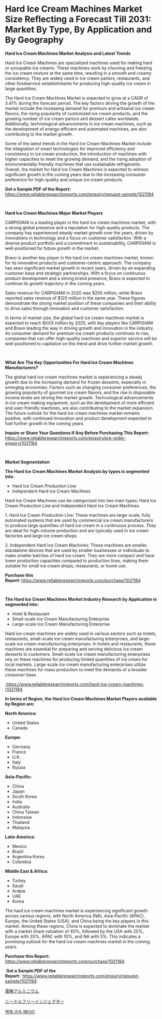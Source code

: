 <p><h1>Hard Ice Cream Machines Market Size Reflecting a Forecast Till 2031: Market By Type, By Application and By Geography</h1></p><p><strong>Hard Ice Cream Machines Market Analysis and Latest Trends</strong></p>
<p><p>Hard Ice Cream Machines are specialized machines used for making hard or scoopable ice creams. These machines work by churning and freezing the ice cream mixture at the same time, resulting in a smooth and creamy consistency. They are widely used in ice cream parlors, restaurants, and other foodservice establishments for producing high-quality ice cream in large quantities.</p><p>The Hard Ice Cream Machines Market is expected to grow at a CAGR of 3.41% during the forecast period. The key factors driving the growth of the market include the increasing demand for premium and artisanal ice cream flavors, the rising popularity of customized ice cream products, and the growing number of ice cream parlors and dessert cafes worldwide. Additionally, technological advancements in ice cream machines, such as the development of energy-efficient and automated machines, are also contributing to the market growth.</p><p>Some of the latest trends in the Hard Ice Cream Machines Market include the integration of smart technologies for improved efficiency and consistency in ice cream production, the introduction of machines with higher capacities to meet the growing demand, and the rising adoption of environmentally-friendly machines that use sustainable refrigerants. Overall, the market for Hard Ice Cream Machines is expected to witness significant growth in the coming years due to the increasing consumer preference for high-quality and unique ice cream products.</p></p>
<p><strong>Get a Sample PDF of the Report:&nbsp;</strong> <a href="https://www.reliableresearchreports.com/enquiry/request-sample/1021184">https://www.reliableresearchreports.com/enquiry/request-sample/1021184</a></p>
<p>&nbsp;</p>
<p><strong>Hard Ice Cream Machines Major Market Players</strong></p>
<p><p>CARPIGIANI is a leading player in the hard ice cream machines market, with a strong global presence and a reputation for high-quality products. The company has experienced steady market growth over the years, driven by innovations in technology and a focus on customer satisfaction. With a diverse product portfolio and a commitment to sustainability, CARPIGIANI is well-positioned for future growth in the market.</p><p>Bravo is another key player in the hard ice cream machines market, known for its innovative products and customer-centric approach. The company has seen significant market growth in recent years, driven by an expanding customer base and strategic partnerships. With a focus on continuous product development and a strong brand presence, Bravo is expected to continue its growth trajectory in the coming years.</p><p>Sales revenue for CARPIGIANI in 2020 was $250 million, while Bravo reported sales revenue of $120 million in the same year. These figures demonstrate the strong market position of these companies and their ability to drive sales through innovation and customer satisfaction.</p><p>In terms of market size, the global hard ice cream machines market is expected to reach $XXX million by 2025, with key players like CARPIGIANI and Bravo leading the way in driving growth and innovation in the industry. As consumer demand for premium ice cream products continues to rise, companies that can offer high-quality machines and superior service will be well-positioned to capitalize on this trend and drive further market growth.</p></p>
<p>&nbsp;</p>
<p><strong>What Are The Key Opportunities For Hard Ice Cream Machines Manufacturers?</strong></p>
<p><p>The global hard ice cream machines market is experiencing a steady growth due to the increasing demand for frozen desserts, especially in emerging economies. Factors such as changing consumer preferences, the growing popularity of gourmet ice cream flavors, and the rise in disposable income levels are driving the market growth. Technological advancements in ice cream making equipment, such as the development of more efficient and user-friendly machines, are also contributing to the market expansion. The future outlook for the hard ice cream machines market remains positive, with continued innovation and product development expected to fuel further growth in the coming years.</p></p>
<p><strong>Inquire or Share Your Questions If Any Before Purchasing This Report:</strong> <a href="https://www.reliableresearchreports.com/enquiry/pre-order-enquiry/1021184">https://www.reliableresearchreports.com/enquiry/pre-order-enquiry/1021184</a></p>
<p>&nbsp;</p>
<p><strong>Market Segmentation</strong></p>
<p><strong>The Hard Ice Cream Machines Market Analysis by types is segmented into:</strong></p>
<p><ul><li>Hard Ice Cream Production Line</li><li>Independent Hard Ice Cream Machines</li></ul></p>
<p><p>Hard Ice Cream Machines can be categorized into two main types: Hard Ice Cream Production Line and Independent Hard Ice Cream Machines. </p><p>1. Hard Ice Cream Production Line: These machines are large-scale, fully automated systems that are used by commercial ice cream manufacturers to produce large quantities of hard ice cream in a continuous process. They are ideal for high-volume production and are typically used in ice cream factories and large ice cream shops.</p><p>2. Independent Hard Ice Cream Machines: These machines are smaller, standalone devices that are used by smaller businesses or individuals to make smaller batches of hard ice cream. They are more compact and have lower production capacities compared to production lines, making them suitable for small ice cream shops, restaurants, or home use.</p></p>
<p><strong>Purchase this Report:&nbsp;</strong><a href="https://www.reliableresearchreports.com/purchase/1021184">https://www.reliableresearchreports.com/purchase/1021184</a></p>
<p>&nbsp;</p>
<p><strong>The Hard Ice Cream Machines Market Industry Research by Application is segmented into:</strong></p>
<p><ul><li>Hotel & Restaurant</li><li>Small-scale Ice Cream Manufacturing Enterprise</li><li>Large-scale Ice Cream Manufacturing Enterprise</li></ul></p>
<p><p>Hard ice cream machines are widely used in various sectors such as hotels, restaurants, small-scale ice cream manufacturing enterprises, and large-scale ice cream manufacturing enterprises. In hotels and restaurants, these machines are essential for preparing and serving delicious ice cream desserts to customers. Small-scale ice cream manufacturing enterprises rely on these machines for producing limited quantities of ice cream for local markets. Large-scale ice cream manufacturing enterprises utilize these machines for mass production to meet the demands of a broader consumer base.</p></p>
<p><a href="https://www.reliableresearchreports.com/hard-ice-cream-machines-r1021184">&nbsp;https://www.reliableresearchreports.com/hard-ice-cream-machines-r1021184</a></p>
<p><strong>In terms of Region, the Hard Ice Cream Machines Market Players available by Region are:</strong></p>
<p>
    <p> <strong> North America: </strong>
        <ul>
            <li>United States</li>
            <li>Canada</li>
        </ul>
        </p> 
    <p> <strong> Europe: </strong>
        <ul>
            <li>Germany</li>
            <li>France</li>
            <li>U.K.</li>
            <li>Italy</li>
            <li>Russia</li>
        </ul>
        </p> 
    <p> <strong> Asia-Pacific: </strong>
        <ul>
            <li>China</li>
            <li>Japan</li>
            <li>South Korea</li>
            <li>India</li>
            <li>Australia</li>
            <li>China Taiwan</li>
            <li>Indonesia</li>
            <li>Thailand</li>
            <li>Malaysia</li>
        </ul>
        </p> 
    <p> <strong> Latin America: </strong>
        <ul>
            <li>Mexico</li>
            <li>Brazil</li>
            <li>Argentina Korea</li>
            <li>Colombia</li>
        </ul>
        </p> 
    <p> <strong> Middle East & Africa: </strong>
        <ul>
            <li>Turkey</li>
            <li>Saudi</li>
            <li>Arabia</li>
            <li>UAE</li>
            <li>Korea</li>
        </ul>
    </p>
    </p>
<p><p>The hard ice cream machines market is experiencing significant growth across various regions, with North America (NA), Asia-Pacific (APAC), Europe, the United States (USA), and China being the key players in this market. Among these regions, China is expected to dominate the market with a market share valuation of 40%, followed by the USA with 25%, Europe with 20%, APAC with 10%, and NA with 5%. This indicates a promising outlook for the hard ice cream machines market in the coming years.</p></p>
<p><strong>Purchase this Report: </strong><a href="https://www.reliableresearchreports.com/purchase/1021184">https://www.reliableresearchreports.com/purchase/1021184</a></p>
<p>&nbsp;<strong>Get a Sample PDF of the Report:&nbsp;&nbsp;</strong><a href="https://www.reliableresearchreports.com/enquiry/request-sample/1021184">https://www.reliableresearchreports.com/enquiry/request-sample/1021184</a></p>
<p><strong></strong></p>
<p><p><a href="https://github.com/Calvi3ynJerde867/Market-Research-Report-List-1/blob/main/820172021188.md">電解アルミニウム</a></p><p><a href="https://github.com/JacksonWiza1924/Market-Research-Report-List-1/blob/main/249499121189.md">ニードルフリーインジェクター</a></p><p><a href="https://github.com/RichardLueilwitz787/Market-Research-Report-List-1/blob/main/330841219740.md">액체 금속 배터리</a></p></p>